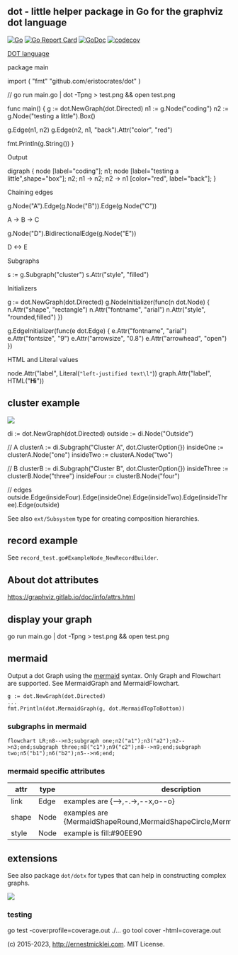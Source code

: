 ## dot - little helper package in Go for the graphviz dot language

[![Go](https://github.com/eristocrates/dot/actions/workflows/go.yml/badge.svg)](https://github.com/eristocrates/dot/actions/workflows/go.yml)
[![Go Report Card](https://goreportcard.com/badge/github.com/eristocrates/dot)](https://goreportcard.com/report/github.com/eristocrates/dot)
[![GoDoc](https://pkg.go.dev/badge/github.com/eristocrates/dot)](https://pkg.go.dev/github.com/eristocrates/dot)
[![codecov](https://codecov.io/gh/emicklei/dot/branch/master/graph/badge.svg)](https://codecov.io/gh/emicklei/dot)

[DOT language](http://www.graphviz.org/doc/info/lang.html)

 package main
 
 import (
  "fmt" 
  "github.com/eristocrates/dot"
 )
 
 // go run main.go | dot -Tpng  > test.png && open test.png
 
 func main() {
  g := dot.NewGraph(dot.Directed)
  n1 := g.Node("coding")
  n2 := g.Node("testing a little").Box()
 
  g.Edge(n1, n2)
  g.Edge(n2, n1, "back").Attr("color", "red")
 
  fmt.Println(g.String())
 }

Output

 digraph {
  node [label="coding"]; n1;
  node [label="testing a little",shape="box"]; n2;
  n1 -> n2;
  n2 -> n1 [color="red", label="back"];
 }

Chaining edges

 g.Node("A").Edge(g.Node("B")).Edge(g.Node("C"))
 
 A -> B -> C

 g.Node("D").BidirectionalEdge(g.Node("E"))

 D <-> E

Subgraphs

 s := g.Subgraph("cluster")
 s.Attr("style", "filled")

Initializers

 g := dot.NewGraph(dot.Directed)
 g.NodeInitializer(func(n dot.Node) {
  n.Attr("shape", "rectangle")
  n.Attr("fontname", "arial")
  n.Attr("style", "rounded,filled")
 })

 g.EdgeInitializer(func(e dot.Edge) {
  e.Attr("fontname", "arial")
  e.Attr("fontsize", "9")
  e.Attr("arrowsize", "0.8")
  e.Attr("arrowhead", "open")
 })

HTML and Literal values

 node.Attr("label", Literal(`"left-justified text\l"`))
 graph.Attr("label", HTML("<B>Hi</B>"))

## cluster example

![](./doc/cluster.png)

 di := dot.NewGraph(dot.Directed)
 outside := di.Node("Outside")

 // A
 clusterA := di.Subgraph("Cluster A", dot.ClusterOption{})
 insideOne := clusterA.Node("one")
 insideTwo := clusterA.Node("two")
 
 // B
 clusterB := di.Subgraph("Cluster B", dot.ClusterOption{})
 insideThree := clusterB.Node("three")
 insideFour := clusterB.Node("four")

 // edges
 outside.Edge(insideFour).Edge(insideOne).Edge(insideTwo).Edge(insideThree).Edge(outside)

See also `ext/Subsystem` type for creating composition hierarchies.

## record example

See `record_test.go#ExampleNode_NewRecordBuilder`.

## About dot attributes

<https://graphviz.gitlab.io/doc/info/attrs.html>

## display your graph

 go run main.go | dot -Tpng  > test.png && open test.png

## mermaid

Output a dot Graph using the [mermaid](https://mermaid-js.github.io/mermaid/#/README) syntax.
Only Graph and Flowchart are supported. See MermaidGraph and MermaidFlowchart.

```
g := dot.NewGraph(dot.Directed)
...
fmt.Println(dot.MermaidGraph(g, dot.MermaidTopToBottom))
```

### subgraphs in mermaid

```mermaid
flowchart LR;n8-->n3;subgraph one;n2("a1");n3("a2");n2-->n3;end;subgraph three;n8("c1");n9("c2");n8-->n9;end;subgraph two;n5("b1");n6("b2");n5-->n6;end;
```

### mermaid specific attributes

|attr|type|description|
|----|----|-----------|
|link|Edge|examples are {-->,-.->,--x,o--o}|
|shape|Node|examples are {MermaidShapeRound,MermaidShapeCircle,MermaidShapeTrapezoid}
|style|Node|example is fill:#90EE90|

## extensions

See also package `dot/dotx` for types that can help in constructing complex graphs.

![](./doc/TestExampleSubsystemSameGraph.png)

### testing

 go test -coverprofile=coverage.out ./...
 go tool cover -html=coverage.out

(c) 2015-2023, <http://ernestmicklei.com>. MIT License.
